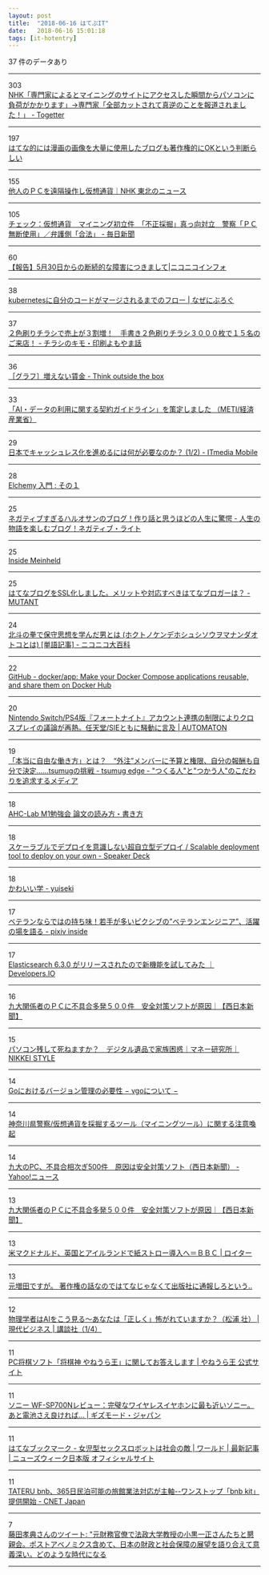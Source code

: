 ```yaml
---
layout: post
title:  "2018-06-16 はてぶIT"
date:   2018-06-16 15:01:18
tags: [it-hotentry]
---
```

37 件のデータあり

<hr><div class="row">
<div class="col-1"><span class="badge badge-pill badge-success h2">303</span></div>
<div class="col-11"><a href='https://togetter.com/li/1237551' target='_blank'>NHK「専門家によるとマイニングのサイトにアクセスした瞬間からパソコンに負荷がかかります」→専門家「全部カットされて真逆のことを報道されました！」 - Togetter</a></div>
</div>
<hr>
<div class="row">
<div class="col-1"><span class="badge badge-pill badge-success h2">197</span></div>
<div class="col-11"><a href='https://anond.hatelabo.jp/20180614133405' target='_blank'>はてな的には漫画の画像を大量に使用したブログも著作権的にOKという判断らしい</a></div>
</div>
<hr>
<div class="row">
<div class="col-1"><span class="badge badge-pill badge-success h2">155</span></div>
<div class="col-11"><a href='https://www3.nhk.or.jp/tohoku-news/20180614/0001607.html' target='_blank'>他人のＰＣを遠隔操作し仮想通貨｜NHK 東北のニュース</a></div>
</div>
<hr>
<div class="row">
<div class="col-1"><span class="badge badge-pill badge-success h2">105</span></div>
<div class="col-11"><a href='https://mainichi.jp/articles/20180615/dde/001/040/057000c' target='_blank'>チェック：仮想通貨　マイニング初立件　「不正採掘」真っ向対立　警察「ＰＣ無断使用」／弁護側「合法」 - 毎日新聞</a></div>
</div>
<hr>
<div class="row">
<div class="col-1"><span class="badge badge-pill badge-success h2">60</span></div>
<div class="col-11"><a href='http://blog.nicovideo.jp/niconews/77307.html' target='_blank'>【報告】5月30日からの断続的な障害につきまして|ニコニコインフォ</a></div>
</div>
<hr>
<div class="row">
<div class="col-1"><span class="badge badge-pill badge-success h2">38</span></div>
<div class="col-11"><a href='https://blog.whywrite.it/2018/06/15/how-to-submit-pr-to-kubernetes/' target='_blank'>kubernetesに自分のコードがマージされるまでのフロー | なぜにぶろぐ</a></div>
</div>
<hr>
<div class="row">
<div class="col-1"><span class="badge badge-pill badge-success h2">37</span></div>
<div class="col-11"><a href='https://levites.hatenablog.com/entry/2018/06/15/%EF%BC%92%E8%89%B2%E5%88%B7%E3%82%8A%E3%83%81%E3%83%A9%E3%82%B7%E3%80%81%E6%89%8B%E6%9B%B8%E3%81%8D%E3%83%81%E3%83%A9%E3%82%B7%E3%81%A7%E5%A3%B2%E4%B8%8A%E5%A2%97%E3%81%AE%E5%A3%B0%E7%B6%9A%E3%80%85' target='_blank'>２色刷りチラシで売上が３割増！　手書き２色刷りチラシ３０００枚で１５名のご来店！ - チラシのキモ・印刷よもやま話</a></div>
</div>
<hr>
<div class="row">
<div class="col-1"><span class="badge badge-pill badge-success h2">36</span></div>
<div class="col-11"><a href='http://totb.hatenablog.com/entry/2018/06/16/104424' target='_blank'>［グラフ］増えない賃金 - Think outside the box</a></div>
</div>
<hr>
<div class="row">
<div class="col-1"><span class="badge badge-pill badge-success h2">33</span></div>
<div class="col-11"><a href='http://www.meti.go.jp/press/2018/06/20180615001/20180615001.html' target='_blank'>「AI・データの利用に関する契約ガイドライン」を策定しました （METI/経済産業省）</a></div>
</div>
<hr>
<div class="row">
<div class="col-1"><span class="badge badge-pill badge-success h2">29</span></div>
<div class="col-11"><a href='http://www.itmedia.co.jp/mobile/articles/1806/15/news132.html' target='_blank'>日本でキャッシュレス化を進めるには何が必要なのか？ (1/2) - ITmedia Mobile</a></div>
</div>
<hr>
<div class="row">
<div class="col-1"><span class="badge badge-pill badge-success h2">28</span></div>
<div class="col-11"><a href='https://matsubara0507.github.io/posts/2018-06-15-introduce-elchemy-part1.html' target='_blank'>Elchemy 入門 : その１</a></div>
</div>
<hr>
<div class="row">
<div class="col-1"><span class="badge badge-pill badge-success h2">25</span></div>
<div class="col-11"><a href='http://www.iwako-light.com/entry/haruosann' target='_blank'>ネガティブすぎるハルオサンのブログ！作り話と思うほどの人生に驚愕 - 人生の物語を楽しむブログ！ネガティブ・ライト</a></div>
</div>
<hr>
<div class="row">
<div class="col-1"><span class="badge badge-pill badge-success h2">25</span></div>
<div class="col-11"><a href='https://qiita.com/mopemope/items/f2bc3c4595409faec1c2' target='_blank'>Inside Meinheld</a></div>
</div>
<hr>
<div class="row">
<div class="col-1"><span class="badge badge-pill badge-success h2">25</span></div>
<div class="col-11"><a href='https://www.mutant-tetsu.com/entry/hatena-ssl' target='_blank'>はてなブログをSSL化しました。メリットや対応すべきはてなブロガーは？ - MUTANT</a></div>
</div>
<hr>
<div class="row">
<div class="col-1"><span class="badge badge-pill badge-success h2">24</span></div>
<div class="col-11"><a href='http://dic.nicovideo.jp/a/%E5%8C%97%E6%96%97%E3%81%AE%E6%8B%B3%E3%81%A7%E4%BF%9D%E5%AE%88%E6%80%9D%E6%83%B3%E3%82%92%E5%AD%A6%E3%82%93%E3%81%A0%E7%94%B7' target='_blank'>北斗の拳で保守思想を学んだ男とは (ホクトノケンデホシュシソウヲマナンダオトコとは) [単語記事] - ニコニコ大百科</a></div>
</div>
<hr>
<div class="row">
<div class="col-1"><span class="badge badge-pill badge-success h2">22</span></div>
<div class="col-11"><a href='https://github.com/docker/app' target='_blank'>GitHub - docker/app: Make your Docker Compose applications reusable, and share them on Docker Hub</a></div>
</div>
<hr>
<div class="row">
<div class="col-1"><span class="badge badge-pill badge-success h2">20</span></div>
<div class="col-11"><a href='http://jp.automaton.am/articles/newsjp/20180616-70254/' target='_blank'>Nintendo Switch/PS4版『フォートナイト』アカウント連携の制限によりクロスプレイの議論が再熱。任天堂/SIEともに騒動に言及 | AUTOMATON</a></div>
</div>
<hr>
<div class="row">
<div class="col-1"><span class="badge badge-pill badge-success h2">19</span></div>
<div class="col-11"><a href='http://edge.tsumug.com/entry/tsumug-wayofworking' target='_blank'>「本当に自由な働き方」とは？　“外注”メンバーに予算と権限、自分の報酬も自分で決定……tsumugの挑戦 - tsumug edge - "つくる人"と"つかう人"のこだわりを追求するメディア</a></div>
</div>
<hr>
<div class="row">
<div class="col-1"><span class="badge badge-pill badge-success h2">18</span></div>
<div class="col-11"><a href='https://www.slideshare.net/ShinagawaSeitaro/ahclab-m1' target='_blank'>AHC-Lab M1勉強会 論文の読み方・書き方</a></div>
</div>
<hr>
<div class="row">
<div class="col-1"><span class="badge badge-pill badge-success h2">18</span></div>
<div class="col-11"><a href='https://speakerdeck.com/linyows/scalable-deployment-tool-to-deploy-on-your-own?slide=1' target='_blank'>スケーラブルでデプロイを意識しない超自立型デプロイ / Scalable deployment tool to deploy on your own - Speaker Deck</a></div>
</div>
<hr>
<div class="row">
<div class="col-1"><span class="badge badge-pill badge-success h2">18</span></div>
<div class="col-11"><a href='https://scrapbox.io/yuiseki/%E3%81%8B%E3%82%8F%E3%81%84%E3%81%84%E5%AD%A6' target='_blank'>かわいい学 - yuiseki</a></div>
</div>
<hr>
<div class="row">
<div class="col-1"><span class="badge badge-pill badge-success h2">17</span></div>
<div class="col-11"><a href='https://inside.pixiv.blog/kamiko/4334' target='_blank'>ベテランならではの持ち味！若手が多いピクシブの”ベテランエンジニア”、活躍の場を語る - pixiv inside</a></div>
</div>
<hr>
<div class="row">
<div class="col-1"><span class="badge badge-pill badge-success h2">17</span></div>
<div class="col-11"><a href='https://dev.classmethod.jp/server-side/elasticsearch/released-elasticsearch-6-3-0/' target='_blank'>Elasticsearch 6.3.0 がリリースされたので新機能を試してみた ｜ Developers.IO</a></div>
</div>
<hr>
<div class="row">
<div class="col-1"><span class="badge badge-pill badge-success h2">16</span></div>
<div class="col-11"><a href='https://www.nishinippon.co.jp/nnp/national/article/424713/' target='_blank'>九大関係者のＰＣに不具合多発５００件　安全対策ソフトが原因｜【西日本新聞】</a></div>
</div>
<hr>
<div class="row">
<div class="col-1"><span class="badge badge-pill badge-success h2">15</span></div>
<div class="col-11"><a href='https://style.nikkei.com/article/DGXMZO31385060V00C18A6000000' target='_blank'>パソコン残して死ねますか？　デジタル遺品で家族困惑｜マネー研究所｜NIKKEI STYLE</a></div>
</div>
<hr>
<div class="row">
<div class="col-1"><span class="badge badge-pill badge-success h2">14</span></div>
<div class="col-11"><a href='http://www.slideshare.net/takuyaueda967/go-vgo-102442203' target='_blank'>Goにおけるバージョン管理の必要性 − vgoについて −</a></div>
</div>
<hr>
<div class="row">
<div class="col-1"><span class="badge badge-pill badge-success h2">14</span></div>
<div class="col-11"><a href='http://www.police.pref.kanagawa.jp/mes/mesd7036.htm' target='_blank'>神奈川県警察/仮想通貨を採掘するツール（マイニングツール）に関する注意喚起</a></div>
</div>
<hr>
<div class="row">
<div class="col-1"><span class="badge badge-pill badge-success h2">14</span></div>
<div class="col-11"><a href='https://headlines.yahoo.co.jp/hl?a=20180615-00010005-nishinpc-sci' target='_blank'>九大のPC、不具合相次ぎ500件　原因は安全対策ソフト（西日本新聞） - Yahoo!ニュース</a></div>
</div>
<hr>
<div class="row">
<div class="col-1"><span class="badge badge-pill badge-success h2">13</span></div>
<div class="col-11"><a href='https://www.nishinippon.co.jp/nnp/national/article/424713' target='_blank'>九大関係者のＰＣに不具合多発５００件　安全対策ソフトが原因｜【西日本新聞】</a></div>
</div>
<hr>
<div class="row">
<div class="col-1"><span class="badge badge-pill badge-success h2">13</span></div>
<div class="col-11"><a href='https://jp.reuters.com/article/idJPKBN1JB13T' target='_blank'>米マクドナルド、英国とアイルランドで紙ストロー導入へ＝ＢＢＣ | ロイター</a></div>
</div>
<hr>
<div class="row">
<div class="col-1"><span class="badge badge-pill badge-success h2">13</span></div>
<div class="col-11"><a href='https://anond.hatelabo.jp/20180616095137' target='_blank'>元増田ですが。 著作権の話なのではてなじゃなくて出版社に通報しろという..</a></div>
</div>
<hr>
<div class="row">
<div class="col-1"><span class="badge badge-pill badge-success h2">12</span></div>
<div class="col-11"><a href='http://gendai.ismedia.jp/articles/-/55866' target='_blank'>物理学者はAIをこう見る～あなたは「正しく」怖がれていますか？（松浦 壮） | 現代ビジネス | 講談社（1/4）</a></div>
</div>
<hr>
<div class="row">
<div class="col-1"><span class="badge badge-pill badge-success h2">11</span></div>
<div class="col-11"><a href='http://yaneuraou.yaneu.com/2018/06/15/pc%E5%B0%86%E6%A3%8B%E3%82%BD%E3%83%95%E3%83%88%E3%80%8C%E5%B0%86%E6%A3%8B%E7%A5%9E-%E3%82%84%E3%81%AD%E3%81%86%E3%82%89%E7%8E%8B%E3%80%8D%E3%81%AB%E9%96%A2%E3%81%97%E3%81%A6%E3%81%8A%E7%AD%94/' target='_blank'>PC将棋ソフト「将棋神 やねうら王」に関してお答えします | やねうら王 公式サイト</a></div>
</div>
<hr>
<div class="row">
<div class="col-1"><span class="badge badge-pill badge-success h2">11</span></div>
<div class="col-11"><a href='https://www.gizmodo.jp/2018/06/sony-wf-sp700n-review.html' target='_blank'>ソニー WF-SP700Nレビュー：完璧なワイヤレスイヤホンに最も近いソニー。あと電池さえ良ければ… | ギズモード・ジャパン</a></div>
</div>
<hr>
<div class="row">
<div class="col-1"><span class="badge badge-pill badge-success h2">11</span></div>
<div class="col-11"><a href='http://b.hatena.ne.jp/entry/s/www.newsweekjapan.jp/stories/world/2018/06/post-10389.php' target='_blank'>はてなブックマーク - 女児型セックスロボットは社会の敵 | ワールド | 最新記事 | ニューズウィーク日本版 オフィシャルサイト</a></div>
</div>
<hr>
<div class="row">
<div class="col-1"><span class="badge badge-pill badge-success h2">11</span></div>
<div class="col-11"><a href='https://japan.cnet.com/article/35120946/' target='_blank'>TATERU bnb、365日民泊可能の旅館業法対応が主軸--ワンストップ「bnb kit」提供開始 - CNET Japan</a></div>
</div>
<hr>
<div class="row">
<div class="col-1"><span class="badge badge-pill badge-success h2">7</span></div>
<div class="col-11"><a href='http://twitter.com/fujitatakanori/status/1007622900529020928' target='_blank'>藤田孝典さんのツイート: "元財務官僚で法政大学教授の小黒一正さんたちと懇親会。ポストアベノミクス含めて、日本の財政と社会保障の展望を語り合えて意義深い。どのような時代になる</a></div>
</div>
<hr>
